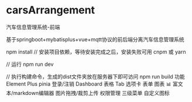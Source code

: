 # carsArrangement
汽车信息管理系统-前端

基于springboot+mybatisplus+vue+mqtt协议的前后端分离汽车信息管理系统


npm install         // 安装项目依赖，等待安装完成之后，安装失败可用 cnpm 或 yarn

// 运行
npm run dev

// 执行构建命令，生成的dist文件夹放在服务器下即可访问
npm run build
功能
 Element Plus
 pinia
 登录/注销
 Dashboard
 表格
 Tab 选项卡
 表单
 图表 📊
 富文本/markdown编辑器
 图片拖拽/裁剪上传
 权限管理
 三级菜单
 自定义图标
